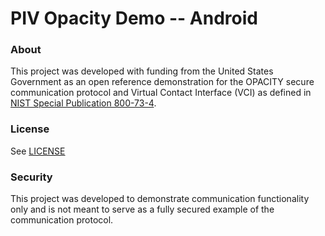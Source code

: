 # PIV Opacity Demo -- Android

### About ###
This project was developed with funding from the United States Government as an open reference demonstration for the OPACITY secure communication protocol and Virtual Contact Interface (VCI) as defined in [NIST Special Publication 800-73-4](http://nvlpubs.nist.gov/nistpubs/SpecialPublications/NIST.SP.800-73-4.pdf).  


### License ###
See [LICENSE](https://raw.githubusercontent.com/PIVopacity/PIVOpacityDemo-android/master/LICENSE.txt)

### Security ###
This project was developed to demonstrate communication functionality only and is not meant to serve as a fully secured example of the communication protocol.